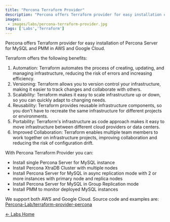 ```yaml
---
title: "Percona Terraform Provider"
description: "Percona offers Terraform provider for easy installation of Percona Server for MySQL and PMM in AWS and Google Cloud. You can install single Percona Server for MySQL instance or in async replication mode with 2 or more instances, use Group Replication and much more! "
images:
 - images/labs/percona-terraform-provider.jpg
tags: ['Labs','Terraform']
---
```


Percona offers Terraform provider for easy installation of Percona Server for MySQL and PMM in AWS and Google Cloud.

Terraform offers the following benefits:

1. Automation: Terraform automates the process of creating, updating, and managing infrastructure, reducing the risk of errors and increasing efficiency.
2. Versioning: Terraform allows you to version control your infrastructure, making it easier to track changes and collaborate with others.
3. Scalability: Terraform makes it easy to scale infrastructure up or down, so you can quickly adapt to changing needs.
4. Reusability: Terraform provides reusable infrastructure components, so you don't have to recreate the same infrastructure for different projects or environments.
5. Portability: Terraform's infrastructure as code approach makes it easy to move infrastructure between different cloud providers or data centers.
6. Improved Collaboration: Terraform enables multiple team members to work together on infrastructure projects, improving collaboration and reducing the risk of configuration drift.

With Percona Terraform Provider you can:

* Install single Percona Server for MySQL instance
* Install Percona XtraDB Cluster with multiple nodes
* Install Percona Server for MySQL in async replication mode with 2 or more instances with primary node and replica nodes
* Install Percona Server for MySQL in Group Replication mode 
* Install PMM to monitor deployed MySQL instances

We support both AWS and Google Cloud.
Source code and examples are:
[Percona-Lab/terraform-provider-percona](https://github.com/Percona-Lab/terraform-provider-percona)

[← Labs Home](/labs/)
